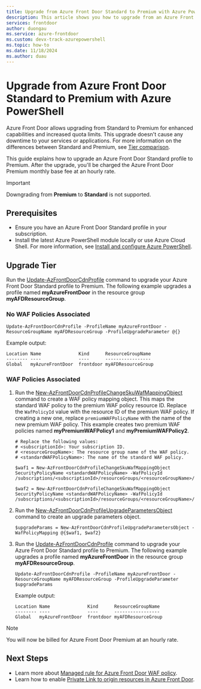 ```yaml
---
title: Upgrade from Azure Front Door Standard to Premium with Azure PowerShell
description: This article shows you how to upgrade from an Azure Front Door Standard to an Azure Front Door Premium profile with Azure PowerShell.
services: frontdoor
author: duongau
ms.service: azure-frontdoor
ms.custom: devx-track-azurepowershell
ms.topic: how-to
ms.date: 11/18/2024
ms.author: duau
---
```


# Upgrade from Azure Front Door Standard to Premium with Azure PowerShell

Azure Front Door allows upgrading from Standard to Premium for enhanced capabilities and increased quota limits. This upgrade doesn't cause any downtime to your services or applications. For more information on the differences between Standard and Premium, see [Tier comparison](standard-premium/tier-comparison.md).

This guide explains how to upgrade an Azure Front Door Standard profile to Premium. After the upgrade, you'll be charged the Azure Front Door Premium monthly base fee at an hourly rate.

> [!IMPORTANT]
> Downgrading from **Premium** to **Standard** is not supported.

## Prerequisites

* Ensure you have an Azure Front Door Standard profile in your subscription.
* Install the latest Azure PowerShell module locally or use Azure Cloud Shell. For more information, see [Install and configure Azure PowerShell](/powershell/azure/install-azure-powershell).

## Upgrade Tier

Run the [Update-AzFrontDoorCdnProfile](/powershell/module/az.cdn/update-azfrontdoorcdnprofile) command to upgrade your Azure Front Door Standard profile to Premium. The following example upgrades a profile named **myAzureFrontDoor** in the resource group **myAFDResourceGroup**.

### No WAF Policies Associated

```powershell-interactive
Update-AzFrontDoorCdnProfile -ProfileName myAzureFrontDoor -ResourceGroupName myAFDResourceGroup -ProfileUpgradeParameter @{}
```

Example output:

```
Location Name              Kind      ResourceGroupName
-------- ----              ----      -----------------
Global   myAzureFrontDoor  frontdoor myAFDResourceGroup
```

### WAF Policies Associated

1. Run the [New-AzFrontDoorCdnProfileChangeSkuWafMappingObject](/powershell/module/az.cdn/new-azfrontdoorcdnprofilechangeskuwafmappingobject) command to create a WAF policy mapping object. This maps the standard WAF policy to the premium WAF policy resource ID. Replace the `WafPolicyId` value with the resource ID of the premium WAF policy. If creating a new one, replace `premiumWAFPolicyName` with the name of the new premium WAF policy. This example creates two premium WAF policies named **myPremiumWAFPolicy1** and **myPremiumWAFPolicy2**.

    ```powershell-interactive
    # Replace the following values:
    # <subscriptionId>: Your subscription ID.
    # <resourceGroupName>: The resource group name of the WAF policy.
    # <standardWAFPolicyName>: The name of the standard WAF policy.

    $waf1 = New-AzFrontDoorCdnProfileChangeSkuWafMappingObject SecurityPolicyName <standardWAFPolicyName> -WafPolicyId /subscriptions/<subscriptionId>/resourceGroups/<resourceGroupName>/providers/Microsoft.Network/frontDoorWebApplicationFirewallPolicies/myPremiumWAFPolicy1

    $waf2 = New-AzFrontDoorCdnProfileChangeSkuWafMappingObject SecurityPolicyName <standardWAFPolicyName> -WafPolicyId /subscriptions/<subscriptionId>/resourceGroups/<resourceGroupName>/providers/Microsoft.Network/frontDoorWebApplicationFirewallPolicies/myPremiumWAFPolicy2
    ```

2. Run the [New-AzFrontDoorCdnProfileUpgradeParametersObject](/powershell/module/az.cdn/new-azfrontdoorcdnprofileupgradeparametersobject) command to create an upgrade parameters object.

    ```powershell-interactive
    $upgradeParams = New-AzFrontDoorCdnProfileUpgradeParametersObject -WafPolicyMapping @{$waf1, $waf2}
    ```

3. Run the [Update-AzFrontDoorCdnProfile](/powershell/module/az.cdn/update-azfrontdoorcdnprofile) command to upgrade your Azure Front Door Standard profile to Premium. The following example upgrades a profile named **myAzureFrontDoor** in the resource group **myAFDResourceGroup**.

    ```powershell-interactive
    Update-AzFrontDoorCdnProfile -ProfileName myAzureFrontDoor -ResourceGroupName myAFDResourceGroup -ProfileUpgradeParameter $upgradeParams
    ```

    Example output:

    ```
    Location Name              Kind      ResourceGroupName
    -------- ----              ----      -----------------
    Global   myAzureFrontDoor  frontdoor myAFDResourceGroup
    ```

> [!NOTE]
> You will now be billed for Azure Front Door Premium at an hourly rate.

## Next Steps

* Learn more about [Managed rule for Azure Front Door WAF policy](../web-application-firewall/afds/waf-front-door-drs.md).
* Learn how to enable [Private Link to origin resources in Azure Front Door](private-link.md).
